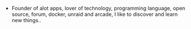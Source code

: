 - Founder of alot apps, lover of technology, programming language, open source, forum, docker, unraid and arcade, I like to discover and learn new things..
  <br>

















































































































































